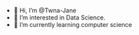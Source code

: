 - 👋 Hi, I’m @Twna-Jane
- 👀 I’m interested in Data Science.
- 🌱 I’m currently learning computer science


<!---
Twna-Jane/Twna-Jane is a ✨ special ✨ repository because its `README.md` (this file) appears on your GitHub profile.
You can click the Preview link to take a look at your changes.
--->
